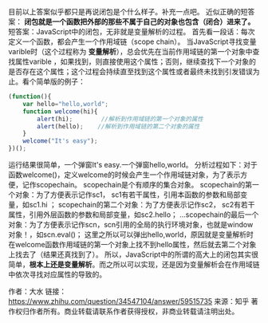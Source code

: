 

目前以上答案似乎都只是再说闭包是个什么样子。补充一点吧。
近似正确的短答案：
**闭包就是一个函数把外部的那些不属于自己的对象也包含（闭合）进来了。**
短答案：JavaScript中的闭包，无非就是变量解析的过程。
首先看一段话：每次定义一个函数，都会产生一个作用域链（scope chain）。
当JavaScript寻找变量varible时（这个过程称为 **变量解析**），总会优先在当前作用域链的第一个对象中查找属性varible ，如果找到，则直接使用这个属性；否则，继续查找下一个对象的是否存在这个属性；这个过程会持续直至找到这个属性或者最终未找到引发错误为止。看个简单版的例子：
``` js
(function(){
    var hello="hello,world";
    function welcome(hi){
        alert(hi);        //解析到作用域链的第一个对象的属性
        alert(hello);    //解析到作用域链的第二个对象的属性
    }
    welcome("It's easy");
})();
```
运行结果很简单，一个弹窗It's easy.一个弹窗hello,world。
分析过程如下：对于函数welcome()，定义welcome的时候会产生一个作用域链对象，为了表示方便，记作scopechain。
scopechain是个有顺序的集合对象。
scopechain的第一个对象：为了方便表示记作sc1， sc1有若干属性，引用本函数的参数和局部变量，如sc1.hi ；
scopechain的第二个对象：为了方便表示记作sc2， sc2有若干属性，引用外层函数的参数和局部变量，如sc2.hello；
...scopechain的最后一个对象：为了方便表示记作scn，scn引用的全局的执行环境对象，也就是window对象！，如scn.eval()；
这里之所以可以弹出hello,world，原因就是变量解析时在welcome函数作用域链的第一个对象上找不到hello属性，然后就去第二个对象上找去了（结果还真找到了）。
所以，JavaScript中的所谓的高大上的闭包其实很简单，**根本上还是变量解析**。而之所以可以实现，还是因为变量解析会在作用域链中依次寻找对应属性的导致的。


作者：大水
链接：https://www.zhihu.com/question/34547104/answer/59515735
来源：知乎
著作权归作者所有。商业转载请联系作者获得授权，非商业转载请注明出处。
